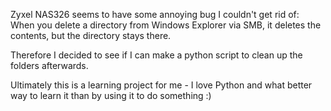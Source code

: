 Zyxel NAS326 seems to have some annoying bug I couldn't get rid of: When you delete a directory from Windows Explorer via SMB, it deletes the contents, but the directory stays there.

Therefore I decided to see if I can make a python script to clean up the folders afterwards.

Ultimately this is a learning project for me - I love Python and what better way to learn it than by using it to do something :)

